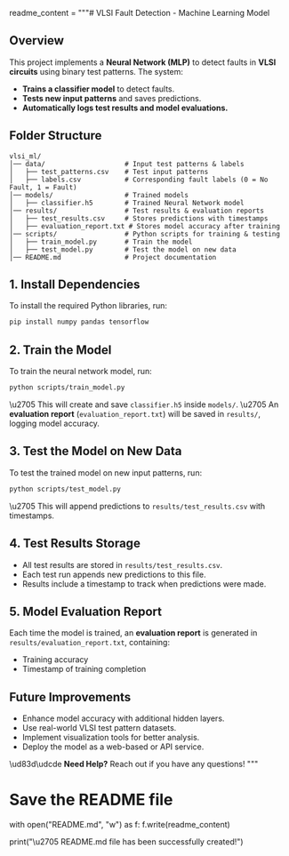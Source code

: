 readme_content = """# VLSI Fault Detection - Machine Learning Model

## Overview
This project implements a **Neural Network (MLP)** to detect faults in **VLSI circuits** using binary test patterns. The system:
- **Trains a classifier model** to detect faults.
- **Tests new input patterns** and saves predictions.
- **Automatically logs test results and model evaluations.**

## Folder Structure
```
vlsi_ml/
│── data/                    # Input test patterns & labels
│   ├── test_patterns.csv    # Test input patterns
│   ├── labels.csv           # Corresponding fault labels (0 = No Fault, 1 = Fault)
│── models/                  # Trained models
│   ├── classifier.h5        # Trained Neural Network model
│── results/                 # Test results & evaluation reports
│   ├── test_results.csv     # Stores predictions with timestamps
│   ├── evaluation_report.txt # Stores model accuracy after training
│── scripts/                 # Python scripts for training & testing
│   ├── train_model.py       # Train the model
│   ├── test_model.py        # Test the model on new data
│── README.md                # Project documentation
```


## 1. Install Dependencies
To install the required Python libraries, run:
```bash
pip install numpy pandas tensorflow
```

## 2. Train the Model
To train the neural network model, run:
```bash
python scripts/train_model.py
```
\u2705 This will create and save `classifier.h5` inside `models/`.
\u2705 An **evaluation report** (`evaluation_report.txt`) will be saved in `results/`, logging model accuracy.

## 3. Test the Model on New Data
To test the trained model on new input patterns, run:
```bash
python scripts/test_model.py
```
\u2705 This will append predictions to `results/test_results.csv` with timestamps.

## 4. Test Results Storage
- All test results are stored in `results/test_results.csv`.
- Each test run appends new predictions to this file.
- Results include a timestamp to track when predictions were made.

## 5. Model Evaluation Report
Each time the model is trained, an **evaluation report** is generated in `results/evaluation_report.txt`, containing:
- Training accuracy
- Timestamp of training completion


## Future Improvements
- Enhance model accuracy with additional hidden layers.
- Use real-world VLSI test pattern datasets.
- Implement visualization tools for better analysis.
- Deploy the model as a web-based or API service.

\ud83d\udcde **Need Help?** Reach out if you have any questions!
"""

# Save the README file
with open("README.md", "w") as f:
    f.write(readme_content)

print("\u2705 README.md file has been successfully created!")
